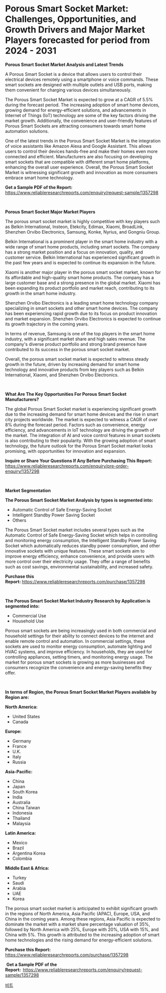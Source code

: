 <p><h1>Porous Smart Socket Market: Challenges, Opportunities, and Growth Drivers and Major Market Players forecasted for period from 2024 - 2031</h1></p><p><strong>Porous Smart Socket Market Analysis and Latest Trends</strong></p>
<p><p>A Porous Smart Socket is a device that allows users to control their electrical devices remotely using a smartphone or voice commands. These smart sockets are designed with multiple outlets and USB ports, making them convenient for charging various devices simultaneously.</p><p>The Porous Smart Socket Market is expected to grow at a CAGR of 5.5% during the forecast period. The increasing adoption of smart home devices, growing demand for energy-efficient solutions, and advancements in Internet of Things (IoT) technology are some of the key factors driving the market growth. Additionally, the convenience and user-friendly features of Porous Smart Sockets are attracting consumers towards smart home automation solutions.</p><p>One of the latest trends in the Porous Smart Socket Market is the integration of voice assistants like Amazon Alexa and Google Assistant. This allows users to control their devices hands-free and make their homes even more connected and efficient. Manufacturers are also focusing on developing smart sockets that are compatible with different smart home platforms, enhancing the overall user experience. Overall, the Porous Smart Socket Market is witnessing significant growth and innovation as more consumers embrace smart home technology.</p></p>
<p><strong>Get a Sample PDF of the Report:&nbsp;</strong> <a href="https://www.reliableresearchreports.com/enquiry/request-sample/1357298">https://www.reliableresearchreports.com/enquiry/request-sample/1357298</a></p>
<p>&nbsp;</p>
<p><strong>Porous Smart Socket Major Market Players</strong></p>
<p><p>The porous smart socket market is highly competitive with key players such as Belkin International, Insteon, Etekcity, Edimax, Xiaomi, BroadLink, Shenzhen Orvibo Electronics, Samsung, Konke, Nyrius, and Gongniu Group. </p><p>Belkin International is a prominent player in the smart home industry with a wide range of smart home products, including smart sockets. The company has a strong market position and a focus on innovation, quality, and customer service. Belkin International has experienced significant growth in the past few years and is expected to continue its expansion in the future. </p><p>Xiaomi is another major player in the porous smart socket market, known for its affordable and high-quality smart home products. The company has a large customer base and a strong presence in the global market. Xiaomi has been expanding its product portfolio and market reach, contributing to its growth in the smart home industry. </p><p>Shenzhen Orvibo Electronics is a leading smart home technology company specializing in smart sockets and other smart home devices. The company has been experiencing rapid growth due to its focus on product innovation and market expansion. Shenzhen Orvibo Electronics is expected to continue its growth trajectory in the coming years. </p><p>In terms of revenue, Samsung is one of the top players in the smart home industry, with a significant market share and high sales revenue. The company's diverse product portfolio and strong brand presence have contributed to its success in the porous smart socket market. </p><p>Overall, the porous smart socket market is expected to witness steady growth in the future, driven by increasing demand for smart home technology and innovative products from key players such as Belkin International, Xiaomi, and Shenzhen Orvibo Electronics.</p></p>
<p>&nbsp;</p>
<p><strong>What Are The Key Opportunities For Porous Smart Socket Manufacturers?</strong></p>
<p><p>The global Porous Smart Socket market is experiencing significant growth due to the increasing demand for smart home devices and the rise in smart city projects worldwide. The market is expected to witness a CAGR of over 8% during the forecast period. Factors such as convenience, energy efficiency, and advancements in IoT technology are driving the growth of the market. The integration of AI and voice control features in smart sockets is also contributing to their popularity. With the growing adoption of smart technology, the future outlook for the Porous Smart Socket market looks promising, with opportunities for innovation and expansion.</p></p>
<p><strong>Inquire or Share Your Questions If Any Before Purchasing This Report:</strong> <a href="https://www.reliableresearchreports.com/enquiry/pre-order-enquiry/1357298">https://www.reliableresearchreports.com/enquiry/pre-order-enquiry/1357298</a></p>
<p>&nbsp;</p>
<p><strong>Market Segmentation</strong></p>
<p><strong>The Porous Smart Socket Market Analysis by types is segmented into:</strong></p>
<p><ul><li>Automatic Control of Safe Energy-Saving Socket</li><li>Intelligent Standby Power Saving Socket</li><li>Others</li></ul></p>
<p><p>The Porous Smart Socket market includes several types such as the Automatic Control of Safe Energy-Saving Socket which helps in controlling and monitoring energy consumption, the Intelligent Standby Power Saving Socket which automatically reduces standby power consumption, and other innovative sockets with unique features. These smart sockets aim to improve energy efficiency, enhance convenience, and provide users with more control over their electricity usage. They offer a range of benefits such as cost savings, environmental sustainability, and increased safety.</p></p>
<p><strong>Purchase this Report:&nbsp;</strong><a href="https://www.reliableresearchreports.com/purchase/1357298">https://www.reliableresearchreports.com/purchase/1357298</a></p>
<p>&nbsp;</p>
<p><strong>The Porous Smart Socket Market Industry Research by Application is segmented into:</strong></p>
<p><ul><li>Commercial Use</li><li>Household Use</li></ul></p>
<p><p>Porous smart sockets are being increasingly used in both commercial and household settings for their ability to connect devices to the internet and enable remote control and automation. In commercial settings, these sockets are used to monitor energy consumption, automate lighting and HVAC systems, and improve efficiency. In households, they are used for controlling appliances, setting timers, and monitoring energy usage. The market for porous smart sockets is growing as more businesses and consumers recognize the convenience and energy-saving benefits they offer.</p></p>
<p>&nbsp;</p>
<p><strong>In terms of Region, the Porous Smart Socket Market Players available by Region are:</strong></p>
<p>
    <p> <strong> North America: </strong>
        <ul>
            <li>United States</li>
            <li>Canada</li>
        </ul>
        </p> 
    <p> <strong> Europe: </strong>
        <ul>
            <li>Germany</li>
            <li>France</li>
            <li>U.K.</li>
            <li>Italy</li>
            <li>Russia</li>
        </ul>
        </p> 
    <p> <strong> Asia-Pacific: </strong>
        <ul>
            <li>China</li>
            <li>Japan</li>
            <li>South Korea</li>
            <li>India</li>
            <li>Australia</li>
            <li>China Taiwan</li>
            <li>Indonesia</li>
            <li>Thailand</li>
            <li>Malaysia</li>
        </ul>
        </p> 
    <p> <strong> Latin America: </strong>
        <ul>
            <li>Mexico</li>
            <li>Brazil</li>
            <li>Argentina Korea</li>
            <li>Colombia</li>
        </ul>
        </p> 
    <p> <strong> Middle East & Africa: </strong>
        <ul>
            <li>Turkey</li>
            <li>Saudi</li>
            <li>Arabia</li>
            <li>UAE</li>
            <li>Korea</li>
        </ul>
    </p>
    </p>
<p><p>The porous smart socket market is anticipated to exhibit significant growth in the regions of North America, Asia Pacific (APAC), Europe, USA, and China in the coming years. Among these regions, Asia Pacific is expected to dominate the market with a market share percentage valuation of 35%, followed by North America with 25%, Europe with 20%, USA with 15%, and China with 5%. This growth is attributed to the increasing adoption of smart home technologies and the rising demand for energy-efficient solutions.</p></p>
<p><strong>Purchase this Report: </strong><a href="https://www.reliableresearchreports.com/purchase/1357298">https://www.reliableresearchreports.com/purchase/1357298</a></p>
<p>&nbsp;<strong>Get a Sample PDF of the Report:&nbsp;&nbsp;</strong><a href="https://www.reliableresearchreports.com/enquiry/request-sample/1357298">https://www.reliableresearchreports.com/enquiry/request-sample/1357298</a></p>
<p><strong></strong></p>
<p><p><a href="https://medium.com/@kelvinfeenrey98677/%EB%B9%84%ED%8A%B8-%EC%8B%9C%EC%9E%A5-%EB%B6%84%EC%84%9D-cagr-%EC%8B%9C%EC%9E%A5-%EC%84%B8%EB%B6%84%ED%99%94-%EB%B0%8F-%EA%B8%80%EB%A1%9C%EB%B2%8C-%EC%82%B0%EC%97%85-%EA%B0%9C%EC%9A%94-b2fbff3dc894">비트</a></p></p>